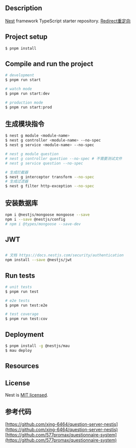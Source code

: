 ## Description

[Nest](https://github.com/nestjs/nest) framework TypeScript starter repository.
[Redirect重定向](https://docs.nestjs.com/controllers#redirection)

## Project setup

```bash
$ pnpm install
```

## Compile and run the project

```bash
# development
$ pnpm run start

# watch mode
$ pnpm run start:dev

# production mode
$ pnpm run start:prod
```

## 生成模块指令
```bash
$ nest g module <module-name>
$ nest g controller <module-name> --no-spec
$ nest g service <module-name> --no-spec

# nest g module question
# nest g controller question --no-spec # 不需要测试文件
# nest g service question --no-spec

# 生成拦截器
$ nest g interceptor transform --no-spec
# 生成过滤器
$ nest g filter http-exception --no-spec
```

## 安装数据库
```bash
npm i @nestjs/mongoose mongoose --save
npm i --save @nestjs/config
# npm i @types/mongoose --save-dev
```


## JWT
```bash

# 文档 https://docs.nestjs.com/security/authentication
npm install --save @nestjs/jwt
```

## Run tests

```bash
# unit tests
$ pnpm run test

# e2e tests
$ pnpm run test:e2e

# test coverage
$ pnpm run test:cov
```

## Deployment

```bash
$ pnpm install -g @nestjs/mau
$ mau deploy
```

## Resources


## License

Nest is [MIT licensed](https://github.com/nestjs/nest/blob/master/LICENSE).


## 参考代码

[https://github.com/xing-6464/question-server-nestjs](https://github.com/xing-6464/question-server-nestjs)
[https://github.com/577promax/questionnaire-system](https://github.com/577promax/questionnaire-system)
